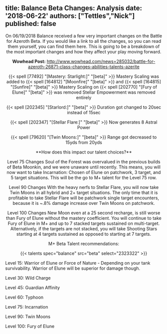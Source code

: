 title: Balance Beta Changes: Analysis
date: '2018-06-22'
authors: ["Tettles","Nick"]
published: false
---

<center>
On 06/19/2018 Balance received a few very important changes on the Battle for Azeroth Beta. 
If you would like a link to all the changes, so you can read them yourself, you can find them here. 
This is going to be a breakdown of the most important changes and how they affect your play moving forward.

**Wowhead Post:**
http://www.wowhead.com/news=285032/battle-for-azeroth-26871-class-changes-abilities-talents-azerite
</center>


<center>
{{< spell [77492] "[Mastery: Starlight:]" "[beta]" >}}
Mastery Scaling was added to {{< spell [164812] "[Moonfire]" "[beta]" >}} and {{< spell [164815] "[Sunfire]" "[beta]" >}}
Mastery Scaling on {{< spell [202770] "[Fury of Elune]" "[beta]" >}} was removed
Stellar Empowerment was removed entirely

{{< spell [202345] "[Starlord:]" "[beta]" >}}
Duration got changed to 20sec instead of 15sec

{{< spell [202347] "[Stellar Flare:]" "[beta]" >}}
Now generates 8 Astral Power

{{< spell [79620] "[Twin Moons:]" "[beta]" >}}
Range got decreased to 15yds from 20yds
</center>


<center>
**How does this impact our talent choices?**

Level 75 Changes
Soul of the Forest was overvalued in the previous builds of Beta Moonkin, and we were unaware until recently. 
This means, you will now want to take Incarnation: Chosen of Elune on patchwork, 3 target, and 5 target situations. 
This will be the go to M+ talent for the Level 75 row. 

Level 90 Changes
With the heavy nerfs to Stellar Flare, you will now take Twin Moons in all hybrid and 2+ target situations. 
The only time that it is profitable to take Stellar Flare will be patchwork single target encounters, because it is ~.8% damage increase over Twin Moons on patchwork.

Level 100 Changes
New Moon even at a 25 second recharge, is still worse than Fury of Elune without the mastery coefficient. 
You will continue to take Fury of Elune in M+ and up to 7 stacked targets sustained on multi-target. 
Alternatively, if the targets are not stacked, you will take Shooting Stars starting at 4 targets sustained as opposed to starting at 7 targets. 
</center>


<center>
M+ Beta Talent recommendations:

{{< talents spec="balance" src="beta" select="2323322" >}}
</center>


Level 15: Warrior of Elune or Force of Nature -  Depending on your tank survivability. Warrior of Elune will be superior for damage though.

Level 30: Wild Charge

Level 45: Guardian Affinity

Level 60: Typhoon

Level 75: Incarnation

Level 90: Twin Moons

Level 100: Fury of Elune
